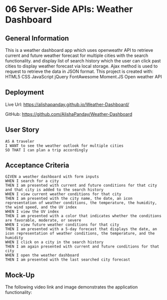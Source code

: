 # 06 Server-Side APIs: Weather Dashboard

## General Information

This is a weather dashboard app which uses openweathr API to retrieve current and future weather forecast  for multiple cities with the search functionality.
and display list of search history which the user can click  past cities to display weather forecast via local storage.
 Ajax method is used to request to retrieve the data in JSON format. This project is created with:
 HTML5
 CSS
 JavaScript
 jQuery
 FontAwesome
 Moment.JS
 Open weather API 

## Deployment

Live Url:  https://alishapanday.github.io/Weather-Dashboard/ <br  />

GitHub: https://github.com/AlishaPanday/Weather-Dashboard 


## User Story

```
AS A traveler
I WANT to see the weather outlook for multiple cities
SO THAT I can plan a trip accordingly
```

## Acceptance Criteria

```
GIVEN a weather dashboard with form inputs
WHEN I search for a city
THEN I am presented with current and future conditions for that city and that city is added to the search history
WHEN I view current weather conditions for that city
THEN I am presented with the city name, the date, an icon representation of weather conditions, the temperature, the humidity, the wind speed, and the UV index
WHEN I view the UV index
THEN I am presented with a color that indicates whether the conditions are favorable, moderate, or severe
WHEN I view future weather conditions for that city
THEN I am presented with a 5-day forecast that displays the date, an icon representation of weather conditions, the temperature, and the humidity
WHEN I click on a city in the search history
THEN I am again presented with current and future conditions for that city
WHEN I open the weather dashboard
THEN I am presented with the last searched city forecast
```

## Mock-Up
The following video link and image demonstrates the application functionality:
